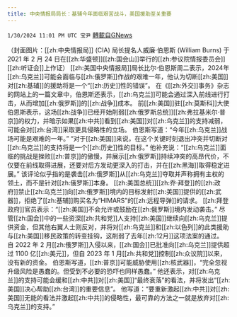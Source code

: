 ```yaml
---
title: 中央情报局局长：基辅今年面临艰苦战斗，美国援助至关重要
---
```

`1/30/2024 11:01 PM UTC 宝尹` [轉載自GNews](https://gnews.org/articles/2267665)

（封面图片：[[zh:中央情报局]] (CIA) 局长提名人威廉·伯恩斯 (William Burns) 于 2021 年 2 月 24 日在[[zh:华盛顿]][[zh:国会山]]举行的[[zh:参议院情报委员会]][[zh:听证会]]上作证）
[[zh:美国中央情报局]]局长比尔·伯恩斯周二表示，2024年[[zh:乌克兰]]可能会面临与[[zh:俄罗斯]]作战的艰难一年，他认为切断[[zh:美国]]对[[zh:基辅]]的援助将是一个“[[zh:历史]]性的错误”。
在《[[zh:外交]]事务》杂志的网站上的一篇文章中，伯恩斯还表示，[[zh:乌克兰]]可能会通过深入前线进行打击，从而增加[[zh:俄罗斯]]的[[zh:战争]]成本。
前[[zh:美国]]驻[[zh:莫斯科]]大使伯恩斯表示，这场[[zh:战争]]已经开始削弱[[zh:俄罗斯总统]][[zh:弗拉基米尔·普京]]的权力，并暗示如果[[zh:中共]]看到[[zh:美国]]对[[zh:乌克兰]]的支持减弱，可能会对[[zh:台湾]]采取更具侵略性的立场。
伯恩斯写道：“今年[[zh:乌克兰]]战场可能是艰难的一年。” “对于[[zh:美国]]来说，在这个关键时刻退出冲突并切断对[[zh:乌克兰]]的支持将是一个[[zh:历史]]性的目标。”
他补充说：“[[zh:乌克兰]]面临的挑战是挫败[[zh:普京]]的傲慢，并展示[[zh:俄罗斯]]持续冲突的高昂代价，不仅要在前线取得进展，还要对后方发动更深入的打击，并在[[zh:黑海]]取得稳定进展。”
该评论似乎指的是袭击[[zh:俄罗斯]]从[[zh:乌克兰]]夺取并声称拥有主权的领土，而不是针对[[zh:俄罗斯]]本身。
[[zh:美国总统]][[zh:乔·拜登]]的[[zh:政府]]禁止[[zh:乌克兰]]向[[zh:俄罗斯]]境内的目标发射[[zh:美国]]提供的[[zh:武器]]，拒绝了[[zh:基辅]]购买名为“HIMARS”的[[zh:远程导弹]]的请求。
[[zh:拜登政府]]官员表示：“[[zh:美国]]不会允许或鼓励在[[zh:俄罗斯]]境内发动袭击。”
尽管[[zh:国会]]中的一些资深[[zh:共和党]]人支持[[zh:美国]]继续向[[zh:乌克兰]]提供资金，但其他右翼人士则反对，并将对[[zh:乌克兰]]和[[zh:以色列]]的此类援助与[[zh:美国]]移民政策的转变挂钩，这削弱了去年[[zh:12月]]这项法案的通过。
自 2022 年 2 月[[zh:俄罗斯]]入侵以来，[[zh:国会]]已批准向[[zh:乌克兰]]提供超过 1100 亿[[zh:美元]]，但自 2023 年 1 月[[zh:共和党]]控制[[zh:众议院]]以来，没有新的资金。
伯恩斯写道，[[zh:普京]]可能威胁使用[[zh:核武器]]，“完全忽视升级风险是愚蠢的。但受到不必要的恐吓也同样愚蠢。”
他还表示，对[[zh:乌克兰]]的支持可能会缓和[[zh:中共]]对[[zh:美国]]“最终衰落”的看法，并将发出“[[zh:美国]]决心帮助[[zh:台湾]]的重要信息”。
他写道：“要重新激起[[zh:中共]]对[[zh:美国]]无能的看法并激起[[zh:中共]]的侵略性，最可靠的方法之一就是放弃对[[zh:乌克兰]]的支持。”



